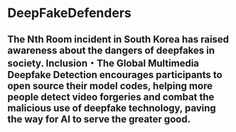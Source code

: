 # DeepFakeDefenders
## The Nth Room incident in South Korea has raised awareness about the dangers of deepfakes in society. Inclusion・The Global Multimedia Deepfake Detection encourages participants to open source their model codes, helping more people detect video forgeries and combat the malicious use of deepfake technology, paving the way for AI to serve the greater good.

